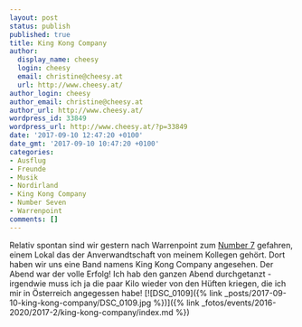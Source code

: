 ```yaml
---
layout: post
status: publish
published: true
title: King Kong Company
author:
  display_name: cheesy
  login: cheesy
  email: christine@cheesy.at
  url: http://www.cheesy.at/
author_login: cheesy
author_email: christine@cheesy.at
author_url: http://www.cheesy.at/
wordpress_id: 33849
wordpress_url: http://www.cheesy.at/?p=33849
date: '2017-09-10 12:47:20 +0100'
date_gmt: '2017-09-10 10:47:20 +0100'
categories:
- Ausflug
- Freunde
- Musik
- Nordirland
- King Kong Company
- Number Seven
- Warrenpoint
comments: []
---
```

Relativ spontan sind wir gestern nach Warrenpoint zum [Number 7](http://www.number7restaurant.com/) gefahren, einem Lokal das der Anverwandtschaft von meinem Kollegen gehört. Dort haben wir uns eine Band namens King Kong Company angesehen. Der Abend war der volle Erfolg!
Ich hab den ganzen Abend durchgetanzt - irgendwie muss ich ja die paar Kilo wieder von den Hüften kriegen, die ich mir in Österreich angegessen habe!
[![DSC_0109]({% link _posts/2017-09-10-king-kong-company/DSC_0109.jpg %})]({% link _fotos/events/2016-2020/2017-2/king-kong-company/index.md %})

